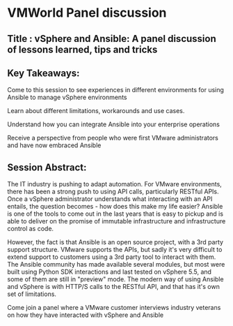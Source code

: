 # VMWorld Panel discussion

## Title : vSphere and Ansible: A panel discussion of lessons learned, tips and tricks

## Key Takeaways:

Come to this session to see experiences in different environments for using Ansible to manage vSphere environments

Learn about different limitations, workarounds and use cases.

Understand how you can integrate Ansible into your enterprise operations

Receive a perspective from people who were first VMware administrators and have now embraced Ansible

## Session Abstract:

The IT industry is pushing to adapt automation. For VMware environments, there has been a strong push to using API calls, particularly RESTful APIs. Once a vSphere administrator understands what interacting with an API entails, the question becomes - how does this make my life easier? Ansible is one of the tools to come out in the last years that is easy to pickup and is able to deliver on the promise of immutable infrastructure and infrastructure control as code.

However, the fact is that Ansible is an open source project, with a 3rd party support structure. VMware supports the APIs, but sadly it's very difficult to extend support to customers using a 3rd party tool to interact with them. The Ansible community has made available several modules, but most were built using Python SDK interactions and last tested on vSphere 5.5, and some of them are still in "preview" mode. The modern way of using Ansible and vSphere is with HTTP/S calls to the RESTful API, and that has it's own set of limitations.

Come join a panel where a VMware customer interviews industry veterans on how they have interacted with vSphere and Ansible 